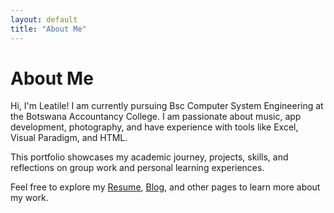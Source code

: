 ```yaml
---
layout: default
title: "About Me"
---
```


<h1>About Me</h1>
<p>Hi, I'm Leatile! I am currently pursuing Bsc Computer System Engineering at the Botswana Accountancy College. I am passionate about music, app development, photography, and have experience with tools like Excel, Visual Paradigm, and HTML.</p>
<p>This portfolio showcases my academic journey, projects, skills, and reflections on group work and personal learning experiences.</p>
<p>Feel free to explore my <a href="/resume.html">Resume</a>, <a href="/blog.html">Blog</a>, and other pages to learn more about my work.</p>






